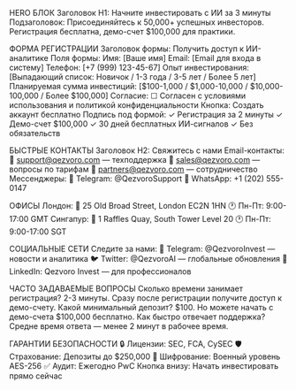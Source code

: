 HERO БЛОК
Заголовок H1: Начните инвестировать с ИИ за 3 минуты
Подзаголовок: Присоединяйтесь к 50,000+ успешных инвесторов. Регистрация бесплатна, демо-счет $100,000 для практики.

ФОРМА РЕГИСТРАЦИИ
Заголовок формы: Получить доступ к ИИ-аналитике
Поля формы:
Имя: [Ваше имя]
Email: [Email для входа в систему]
Телефон: [+7 (999) 123-45-67]
Опыт инвестирования: [Выпадающий список: Новичок / 1-3 года / 3-5 лет / Более 5 лет]
Планируемая сумма инвестиций: [$100-1,000 / $1,000-10,000 / $10,000-100,000 / Более $100,000]
Согласие: ☐ Согласен с условиями использования и политикой конфиденциальности
Кнопка: Создать аккаунт бесплатно
Подпись под формой: ✓ Регистрация за 2 минуты
 ✓ Демо-счет $100,000
 ✓ 30 дней бесплатных ИИ-сигналов
 ✓ Без обязательств

БЫСТРЫЕ КОНТАКТЫ
Заголовок H2: Свяжитесь с нами
Email-контакты: 📧 support@qezvoro.com — техподдержка
 📧 sales@qezvoro.com — вопросы по тарифам
 📧 partners@qezvoro.com — сотрудничество
Мессенджеры: 
💬 Telegram: @QezvoroSupport
 💬 WhatsApp: +1 (202) 555-0147

ОФИСЫ
Лондон: 📍 25 Old Broad Street, London EC2N 1HN
 🕐 Пн-Пт: 9:00-17:00 GMT
Сингапур: 📍 1 Raffles Quay, South Tower Level 20
 🕐 Пн-Пт: 9:00-17:00 SGT

СОЦИАЛЬНЫЕ СЕТИ
Следите за нами: 
📱 Telegram: @QezvoroInvest — новости и аналитика
 🐦 Twitter: @QezvoroAI — глобальные обновления
 💼 LinkedIn: Qezvoro Invest — для профессионалов

ЧАСТО ЗАДАВАЕМЫЕ ВОПРОСЫ
Сколько времени занимает регистрация? 2-3 минуты. Сразу после регистрации получите доступ к демо-счету.
Какой минимальный депозит? $100. Но можете начать с демо-счета $100,000 бесплатно.
Как быстро отвечает поддержка? Средне время ответа — менее 2 минут в рабочее время.

ГАРАНТИИ БЕЗОПАСНОСТИ
🔒 Лицензии: SEC, FCA, CySEC
 🛡️ Страхование: Депозиты до $250,000
 🔐 Шифрование: Военный уровень AES-256
 ✅ Аудит: Ежегодно PwC
Кнопка внизу: Начать инвестировать прямо сейчас
